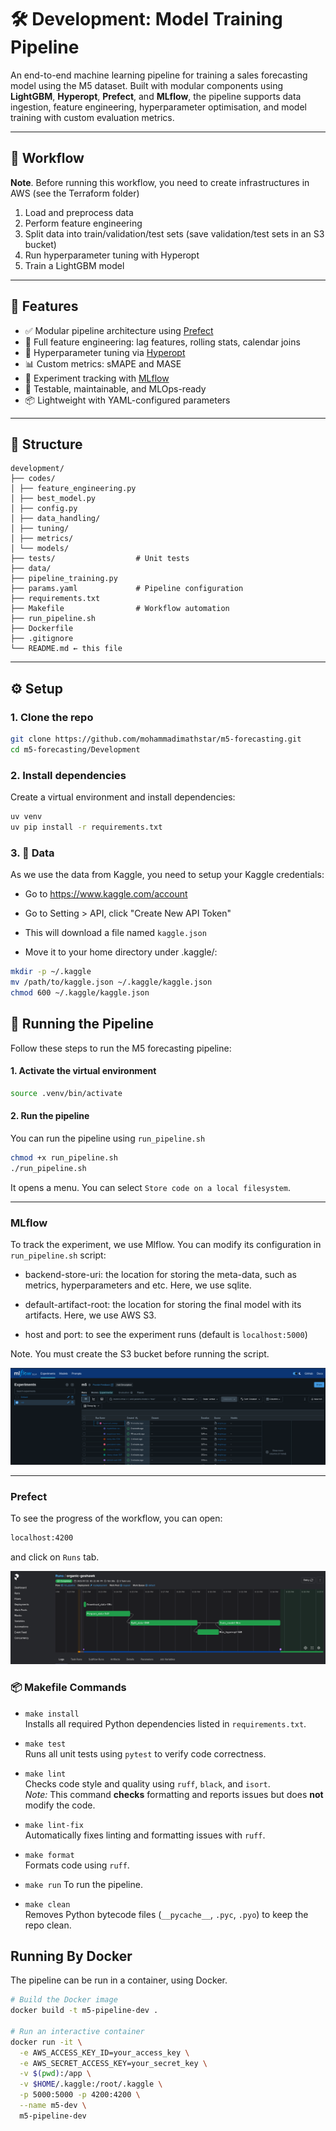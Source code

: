 # 🛠 Development: Model Training Pipeline

An end-to-end machine learning pipeline for training a sales forecasting model using the M5 dataset. Built with modular components using **LightGBM**, **Hyperopt**, **Prefect**, and **MLflow**, the pipeline supports data ingestion, feature engineering, hyperparameter optimisation, and model training with custom evaluation metrics.


---


## 🔄 Workflow

**Note**. Before running this workflow, you need to create infrastructures in AWS (see the Terraform folder)

1. Load and preprocess data
2. Perform feature engineering
3. Split data into train/validation/test sets (save validation/test sets in an S3 bucket)
4. Run hyperparameter tuning with Hyperopt
5. Train a LightGBM model

---

## 🚀 Features

- ✅ Modular pipeline architecture using [Prefect](https://docs.prefect.io/)
- 🔁 Full feature engineering: lag features, rolling stats, calendar joins
- 🧪 Hyperparameter tuning via [Hyperopt](https://github.com/hyperopt/hyperopt)
- 📊 Custom metrics: sMAPE and MASE
- 📝 Experiment tracking with [MLflow](https://mlflow.org/)
- 🧼 Testable, maintainable, and MLOps-ready
- 📦 Lightweight with YAML-configured parameters

---

## 📂 Structure

```
development/
├── codes/
│ ├── feature_engineering.py
│ ├── best_model.py
│ ├── config.py
│ ├── data_handling/
│ ├── tuning/
│ ├── metrics/
│ └── models/
├── tests/                  # Unit tests
├── data/
├── pipeline_training.py
├── params.yaml             # Pipeline configuration
├── requirements.txt
├── Makefile                # Workflow automation
├── run_pipeline.sh
├── Dockerfile
├── .gitignore
└── README.md ← this file
```

---

## ⚙️ Setup

### 1. Clone the repo

```bash
git clone https://github.com/mohammadimathstar/m5-forecasting.git
cd m5-forecasting/Development
```

### 2. Install dependencies

Create a virtual environment and install dependencies:

```bash
uv venv
uv pip install -r requirements.txt
```


### 3. 📁 Data

As we use the data from Kaggle, you need to setup your Kaggle credentials:

- Go to https://www.kaggle.com/account

- Go to Setting > API, click "Create New API Token"

- This will download a file named `kaggle.json`

- Move it to your home directory under .kaggle/:

```bash
mkdir -p ~/.kaggle
mv /path/to/kaggle.json ~/.kaggle/kaggle.json
chmod 600 ~/.kaggle/kaggle.json
```


## 🚀 Running the Pipeline 

Follow these steps to run the M5 forecasting pipeline:

#### 1. Activate the virtual environment

```bash
source .venv/bin/activate
```

#### 2. Run the pipeline

You can run the pipeline using `run_pipeline.sh` 

```bash
chmod +x run_pipeline.sh
./run_pipeline.sh
```
It opens a menu. You can select `Store code on a local filesystem`.

----

### MLflow

To track the experiment, we use Mlflow. You can modify its configuration in `run_pipeline.sh` script:

- backend-store-uri: the location for storing the meta-data, such as metrics, hyperparameters and etc. Here, we use sqlite.

- default-artifact-root: the location for storing the final model with its artifacts. Here, we use AWS S3.

- host and port: to see the experiment runs (default is `localhost:5000`)

Note. You must create the S3 bucket before running the script.

![Mlflow](pics/mlflow-training.png)

----

### Prefect

To see the progress of the workflow, you can open:
```bash
localhost:4200
```
and click on `Runs` tab.


![Prefect](pics/prefect-training.png)



### 📦 Makefile Commands

- `make install`  
  Installs all required Python dependencies listed in `requirements.txt`.

- `make test`  
  Runs all unit tests using `pytest` to verify code correctness.

- `make lint`  
  Checks code style and quality using `ruff`, `black`, and `isort`.  
  *Note:* This command **checks** formatting and reports issues but does **not** modify the code.

- `make lint-fix`  
  Automatically fixes linting and formatting issues with `ruff`.

- `make format`  
  Formats code using `ruff`.

- `make run`
  To run the pipeline.

- `make clean`  
  Removes Python bytecode files (`__pycache__`, `.pyc`, `.pyo`) to keep the repo clean.


## Running By Docker

The pipeline can be run in a container, using Docker.

```bash
# Build the Docker image
docker build -t m5-pipeline-dev .

# Run an interactive container
docker run -it \
  -e AWS_ACCESS_KEY_ID=your_access_key \
  -e AWS_SECRET_ACCESS_KEY=your_secret_key \
  -v $(pwd):/app \
  -v $HOME/.kaggle:/root/.kaggle \
  -p 5000:5000 -p 4200:4200 \
  --name m5-dev \
  m5-pipeline-dev
```
